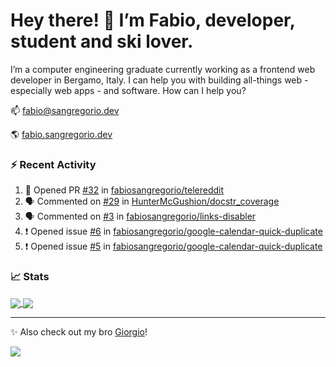 # Hey there! 👋 I’m Fabio, developer, student and ski lover.

I’m a computer engineering graduate currently working as a frontend web developer in Bergamo, Italy. I can help you with building all-things web - especially web apps - and software.
How can I help you?

📫 [fabio@sangregorio.dev](mailto:fabio@sangregorio.dev)

🌎 [fabio.sangregorio.dev](https://fabio.sangregorio.dev)


### :zap: Recent Activity

<!--START_SECTION:activity-->
1. 💪 Opened PR [#32](https://github.com//fabiosangregorio/telereddit/pull/32) in [fabiosangregorio/telereddit](https://github.com//fabiosangregorio/telereddit)
2. 🗣 Commented on [#29](https://github.com//HunterMcGushion/docstr_coverage/issues/29) in [HunterMcGushion/docstr_coverage](https://github.com//HunterMcGushion/docstr_coverage)
3. 🗣 Commented on [#3](https://github.com//fabiosangregorio/links-disabler/issues/3) in [fabiosangregorio/links-disabler](https://github.com//fabiosangregorio/links-disabler)
4. ❗️ Opened issue [#6](https://github.com//fabiosangregorio/google-calendar-quick-duplicate/issues/6) in [fabiosangregorio/google-calendar-quick-duplicate](https://github.com//fabiosangregorio/google-calendar-quick-duplicate)
5. ❗️ Opened issue [#5](https://github.com//fabiosangregorio/google-calendar-quick-duplicate/issues/5) in [fabiosangregorio/google-calendar-quick-duplicate](https://github.com//fabiosangregorio/google-calendar-quick-duplicate)
<!--END_SECTION:activity-->


### 📈 Stats


<a href="https://github.com/fabiosangregorio">
  <img align="center" src="https://github-readme-stats.vercel.app/api/top-langs/?username=fabiosangregorio&layout=compact&title_color=24292e&bg_color=ffffff" />
</a>
<a href="https://github.com/fabiosangregorio">
  <img align="center" src="https://github-readme-stats.vercel.app/api?username=fabiosangregorio&show_icons=true&theme=graywhite&count_private=true&hide_rank=true&include_all_commits=true&bg_color=ffffff&hide=stars" />
</a>

<!--
**jamesgeorge007/jamesgeorge007** is a ✨ _special_ ✨ repository because its `README.md` (this file) appears on your GitHub profile.

Here are some ideas to get you started:

- 🌱 I’m currently learning ...
- 👯 I’m looking to collaborate on ...
- 🤔 I’m looking for help with ...
- 💬 Ask me about ...
- 😄 Pronouns: ...
- ⚡ Fun fact: ...
-->

---
✨ Also check out my bro [Giorgio](https://github.com/GiorgioBertolotti)!

![](https://komarev.com/ghpvc/?username=fabiosangregorio)
